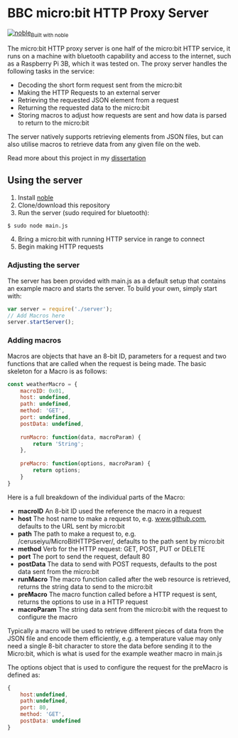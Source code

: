 # BBC micro:bit HTTP Proxy Server
[![noble](https://github.com/sandeepmistry/noble/raw/master/assets/noble-logo.png)](https://github.com/sandeepmistry/noble)<sub>Built with noble</sub>

The micro:bit HTTP proxy server is one half of the micro:bit HTTP service, it runs on a machine with bluetooth capability and access to the internet, such as a Raspberry Pi 3B, which it was tested on. The proxy server handles the following tasks in the service:
 - Decoding the short form request sent from the micro:bit
 - Making the HTTP Requests to an external server
 - Retrieving the requested JSON element from a request
 - Returning the requested data to the micro:bit
 - Storing macros to adjust how requests are sent and how data is parsed to return to the micro:bit

The server natively supports retrieving elements from JSON files, but can also utilise macros to retrieve data from any given file on the web.

Read more about this project in my [dissertation](http://griffito.info/microbit/report.pdf)

## Using the server
 1. Install [noble](https://github.com/sandeepmistry/noble)
 2. Clone/download this repository
 3. Run the server (sudo required for bluetooth):
```sh
$ sudo node main.js
```
 4. Bring a micro:bit with running HTTP service in range to connect
 5. Begin making HTTP requests

### Adjusting the server
The server has been provided with main.js as a default setup that contains an example macro and starts the server. To build your own, simply start with:
```js
var server = require('./server');
// Add Macros here
server.startServer();
```

### Adding macros
Macros are objects that have an 8-bit ID, parameters for a request and two functions that are called when the request is being made. The basic skeleton for a Macro is as follows:
```js
const weatherMacro = {
	macroID: 0x01,
	host: undefined,
	path: undefined,
	method: 'GET',
	port: undefined,
	postData: undefined,
	
	runMacro: function(data, macroParam) {
		return 'String';
	},
	
	preMacro: function(options, macroParam) {
		return options;
	}
}
```
Here is a full breakdown of the individual parts of the Macro:
 - **macroID** An 8-bit ID used the reference the macro in a request
 - **host** The host name to make a request to, e.g. www.github.com, defaults to the URL sent by micro:bit
 - **path** The path to make a request to, e.g. /ceruseiyu/MicroBitHTTPServer/, defaults to the path sent by micro:bit
 - **method** Verb for the HTTP request: GET, POST, PUT or DELETE
 - **port** The port to send the request, default 80
 - **postData** The data to send with POST requests, defaults to the post data sent from the micro:bit
 - **runMacro** The macro function called after the web resource is retrieved, returns the string data to send to the micro:bit
 - **preMacro** The macro function called before a HTTP request is sent, returns the options to use in a HTTP request
 - **macroParam** The string data sent from the micro:bit with the request to configure the macro

Typically a macro will be used to retrieve different pieces of data from the JSON file and encode them efficiently, e.g. a temperature value may only need a single 8-bit character to store the data before sending it to the Micro:bit, which is what is used for the example weather macro in main.js

The options object that is used to configure the request for the preMacro is defined as:
```js
{
	host:undefined, 
	path:undefined,
	port: 80,
	method: 'GET',
	postData: undefined
}
```
